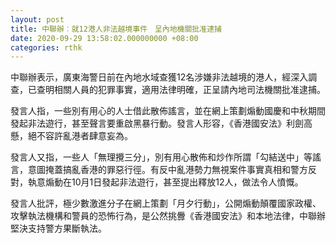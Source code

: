 ```yaml
---
layout: post
title: 中聯辦︰就12港人非法越境事件　呈內地機關批准逮捕
date: 2020-09-29 13:58:02.000000000 +08:00
categories: rthk
---
```


中聯辦表示，廣東海警日前在內地水域查獲12名涉嫌非法越境的港人，經深入調查，已查明相關人員的犯罪事實，適用法律明確，正呈請內地司法機關批准逮捕。

發言人指，一些別有用心的人士借此散佈謠言，並在網上策劃煽動國慶和中秋期間發起非法遊行，甚至聲言要重啟黑暴行動。發言人形容，《香港國安法》利劍高懸，絕不容許亂港者肆意妄為。

發言人又指，一些人「無理攪三分」，別有用心散佈和炒作所謂「勾結送中」等謠言，意圖掩蓋搞亂香港的罪惡行徑。有反中亂港勢力無視案件事實真相和警方反對，執意煽動在10月1日發起非法遊行，甚至提出釋放12人，做法令人憤慨。

發言人批評，極少數激進分子在網上策劃「月夕行動」，公開煽動顛覆國家政權、攻擊執法機構和警員的恐怖行為，是公然挑釁《香港國安法》和本地法律，中聯辦堅決支持警方果斷執法。

